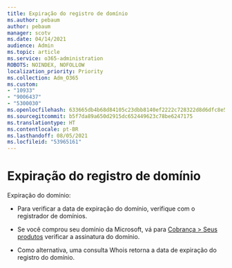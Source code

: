 ```yaml
---
title: Expiração do registro de domínio
ms.author: pebaum
author: pebaum
manager: scotv
ms.date: 04/14/2021
audience: Admin
ms.topic: article
ms.service: o365-administration
ROBOTS: NOINDEX, NOFOLLOW
localization_priority: Priority
ms.collection: Adm_O365
ms.custom:
- "10933"
- "9006437"
- "5300030"
ms.openlocfilehash: 633665db4b68d84105c23dbb8140ef2222c728322d8d6dfc8e5488c603eea669
ms.sourcegitcommit: b5f7da89a650d2915dc652449623c78be6247175
ms.translationtype: HT
ms.contentlocale: pt-BR
ms.lasthandoff: 08/05/2021
ms.locfileid: "53965161"
---
```

# <a name="domain-registration-expiration"></a>Expiração do registro de domínio

Expiração do domínio: 

- Para verificar a data de expiração do domínio, verifique com o registrador de domínios.

- Se você comprou seu domínio da Microsoft, vá para [Cobrança > Seus produtos](https://admin.microsoft.com/Adminportal/Home?source=applauncher#/subscriptions) verificar a assinatura do domínio.

- Como alternativa, uma consulta Whois retorna a data de expiração do registro do domínio.